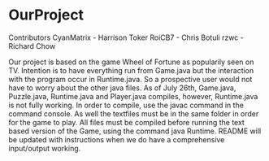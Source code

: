 # OurProject

Contributors
CyanMatrix - Harrison Toker
RoiCB7 - Chris Botuli
rzwc - Richard Chow

Our project is based on the game Wheel of Fortune as popularily seen on TV. 
Intention is to have everything run from Game.java but the interaction with the program occur in Runtime.java. 
So a prospective user would not have to worry about the other java files. 
As of July 26th, Game.java, Puzzle.java, Runtime.java and Player.java compiles, however, Runtime.java is not fully working. 
In order to compile, use the javac command in the command console. 
As well the textfiles must be in the same folder in order for the game to play.
All files must be compiled before running the text based version of the Game, using the command java Runtime. 
README will be updated with instructions when we do have a comprehensive input/output working. 

